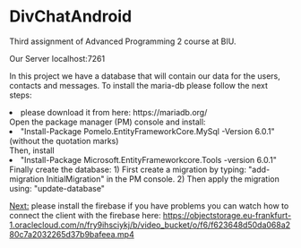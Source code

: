 # DivChatAndroid
Third assignment of Advanced Programming 2 course at BIU.

Our Server localhost:7261

In this project we have a database that will contain our data for the users, contacts and messages.
To install the maria-db please follow the next steps:
<li>
please download it from here: https://mariadb.org/
</li>
 Open the package manager (PM) console and install:
<li>
"Install-Package Pomelo.EntityFrameworkCore.MySql -Version 6.0.1"
(without the quotation marks)
</li>
Then, install 
<li>
"Install-Package Microsoft.EntityFrameworkcore.Tools -version 6.0.1"
</li>
Finally create the database:
	1) First create a migration by typing: "add-migration InitialMigration" 
	   in the PM console. 
	2) Then apply the migration using: "update-database"

<u>Next:</u> please install the firebase 
if you have problems you can watch how to connect the client with the firebase here: 
https://objectstorage.eu-frankfurt-1.oraclecloud.com/n/fry9ihsciykj/b/video_bucket/o/f6/f623648d50da068a280c7a2032265d37b9bafeea.mp4
